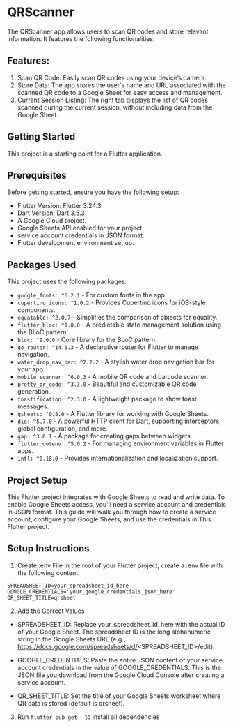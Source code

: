 # QRScanner

The QRScanner app allows users to scan QR codes and store relevant information. It features the following functionalities:

## Features:

1. Scan QR Code: Easily scan QR codes using your device’s camera.
2. Store Data: The app stores the user's name and URL associated with the scanned QR code to a Google Sheet for easy access and management.
3. Current Session Listing: The right tab displays the list of QR codes scanned during the current session, without including data from the Google Sheet.

## Getting Started

This project is a starting point for a Flutter application.

## Prerequisites
Before getting started, ensure you have the following setup:

- Flutter Version: Flutter 3.24.3
- Dart Version: Dart 3.5.3
- A Google Cloud project.
- Google Sheets API enabled for your project.
- service account credentials in JSON format.
- Flutter development environment set up.
## Packages Used

This project uses the following packages:

- `google_fonts: ^6.2.1` - For custom fonts in the app.
- `cupertino_icons: ^1.0.2` - Provides Cupertino icons for iOS-style components.
- `equatable: ^2.0.7` - Simplifies the comparison of objects for equality.
- `flutter_bloc: ^9.0.0` - A predictable state management solution using the BLoC pattern.
- `bloc: ^9.0.0` - Core library for the BLoC pattern.
- `go_router: ^14.6.3` - A declarative router for Flutter to manage navigation.
- `water_drop_nav_bar: ^2.2.2` - A stylish water drop navigation bar for your app.
- `mobile_scanner: ^6.0.3` - A mobile QR code and barcode scanner.
- `pretty_qr_code: ^3.3.0` - Beautiful and customizable QR code generation.
- `toastification: ^2.3.0` - A lightweight package to show toast messages.
- `gsheets: ^0.5.0` - A Flutter library for working with Google Sheets.
- `dio: ^5.7.0` - A powerful HTTP client for Dart, supporting interceptors, global configuration, and more.
- `gap: ^3.0.1` - A package for creating gaps between widgets.
- `flutter_dotenv: ^5.0.2` - For managing environment variables in Flutter apps.
- `intl: ^0.18.0` - Provides internationalization and localization support.



## Project Setup
This Flutter project integrates with Google Sheets to read and write data. To enable Google Sheets access, you'll need a service account and credentials in JSON format. This guide will walk you through how to create a service account, configure your Google Sheets, and use the credentials in This Flutter project.


## Setup Instructions

1. Create .env File
  In the root of your Flutter project, create a .env file with the following content:
  ```
  SPREADSHEET_ID=your_spreadsheet_id_here
  GOOGLE_CREDENTIALS='your_google_credentials_json_here'
  QR_SHEET_TITLE=qrsheet
````
2. Add the Correct Values

- SPREADSHEET_ID: Replace your_spreadsheet_id_here with the actual ID of your Google Sheet. The spreadsheet ID is the long alphanumeric string in the Google Sheets URL (e.g., https://docs.google.com/spreadsheets/d/<SPREADSHEET_ID>/edit).

- GOOGLE_CREDENTIALS: Paste the entire JSON content of your service account credentials in the value of GOOGLE_CREDENTIALS. This is the JSON file you download from the Google Cloud Console after creating a service account.

- QR_SHEET_TITLE: Set the title of your Google Sheets worksheet where QR data is stored (default is qrsheet).

3. Run ``` flutter pub get   ``` to install all dependencies 



